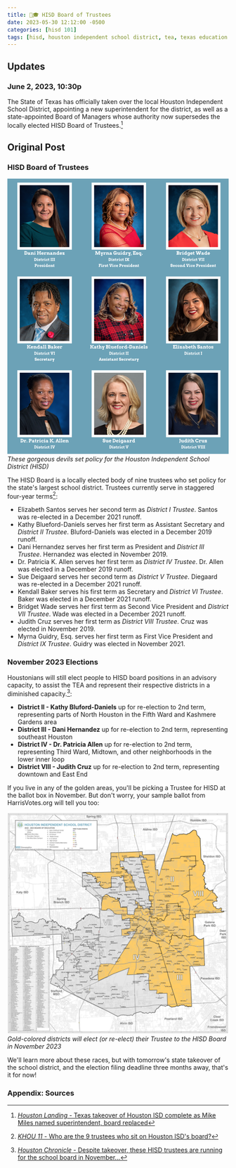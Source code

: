 ```yaml
---
title: 🍎🎓 HISD Board of Trustees
date: 2023-05-30 12:12:00 -0500
categories: [hisd 101]
tags: [hisd, houston independent school district, tea, texas education agency, hisd board of trustees]     # TAG names should always be lowercase
---
```


## Updates

### June 2, 2023, 10:30p
The State of Texas has officially taken over the local Houston Independent School District, appointing a new superintendent for the district, as well as a state-appointed Board of Managers whose authority now supersedes the locally elected HISD Board of Trustees.[^6]

## Original Post

### HISD Board of Trustees

![HISD Board of Trustees](/assets/img/hisd.png)
_These gorgeous devils set policy for the Houston Independent School District (HISD)_

The HISD Board is a locally elected body of nine trustees who set policy for the state's largest school district. Trustees currently serve in staggered four-year terms[^1]:
* Elizabeth Santos serves her second term as *District I Trustee*. Santos was re-elected in a December 2021 runoff.
* Kathy Blueford-Daniels serves her first term as Assistant Secretary and *District II Trustee*. Bluford-Daniels was elected in a December 2019 runoff.
* Dani Hernandez serves her first term as President and *District III Trustee*. Hernandez was elected in November 2019.
* Dr. Patricia K. Allen serves her first term as *District IV Trustee*. Dr. Allen was elected in a December 2019 runoff.
* Sue Deigaard serves her second term as *District V Trustee*. Diegaard was re-elected in a December 2021 runoff.
* Kendall Baker serves his first term as Secretary and *District VI Trustee*. Baker was elected in a December 2021 runoff.
* Bridget Wade serves her first term as Second Vice President and *District VII Trustee*. Wade was elected in a December 2021 runoff.
* Judith Cruz serves her first term as *District VIII Trustee*. Cruz was elected in November 2019.
* Myrna Guidry, Esq. serves her first term as First Vice President and *District IX Trustee*. Guidry was elected in November 2021.

### November 2023 Elections

Houstonians will still elect people to HISD board positions in an advisory capacity, to assist the TEA and represent their respective districts in a diminished capacity.[^5]:
* **District II - Kathy Bluford-Daniels** up for re-election to 2nd term, representing parts of North Houston in the Fifth Ward and Kashmere Gardens area
* **District III - Dani Hernandez** up for re-election to 2nd term, representing southeast Houston
* **District IV - Dr. Patricia Allen** up for re-election to 2nd term, representing Third Ward, Midtown, and other neighborhoods in the lower inner loop
* **District VIII - Judith Cruz** up for re-election to 2nd term, representing downtown and East End

If you live in any of the golden areas, you'll be picking a Trustee for HISD at the ballot box in November. But don't worry, your sample ballot from HarrisVotes.org will tell you too:

![HISD District Map](/assets/img/hisd_election_map.png)
_Gold-colored districts will elect (or re-elect) their Trustee to the HISD Board in November 2023_

We'll learn more about these races, but with tomorrow's state takeover of the school district, and the election filing deadline three months away, that's it for now!

### Appendix: Sources

[^1]: <a href="https://www.khou.com/article/news/education/houston-isd-board-trustees/285-30ea8895-6f80-4ab0-8f30-a44c0e8df69a" target="_blank">*KHOU 11* - Who are the 9 trustees who sit on Houston ISD's board?</a>
[^2]: <a href="https://capitol.texas.gov/BillLookup/Actions.aspx?LegSess=88R&Bill=SB1750" target="_blank">Texas Legislature Online - 88(R) - Actions for SB 1750</a>
[^3]: <a href="https://www.texastribune.org/2023/05/29/paxton-impeachment-brent-webster/" target="_blank">*Texas Tribune* - Lawyer currently leading Texas attorney general’s office has been swept up in Ken Paxton’s legal challenges</a>
[^4]: <a href="https://www.click2houston.com/news/local/2023/05/26/hisd-superintendent-millard-house-will-serve-last-day-with-district-following-tea-takeover-mayor-turner-says/" target="_blank">*KPRC 2 News* - HISD Superintendent Millard House will serve last day with district following TEA takeover, Mayor Turner says</a>
[^5]: <a href="https://www.houstonchronicle.com/news/houston-texas/education/article/hisd-school-board-election-takeover-17857078.php" target="_blank">*Houston Chronicle* - Despite takeover, these HISD trustees are running for the school board in November...</a>
[^6]: <a href="https://www.houstonchronicle.com/news/houston-texas/education/article/hisd-school-board-election-takeover-17857078.php" target="_blank">*Houston Landing* - Texas takeover of Houston ISD complete as Mike Miles named superintendent, board replaced</a>